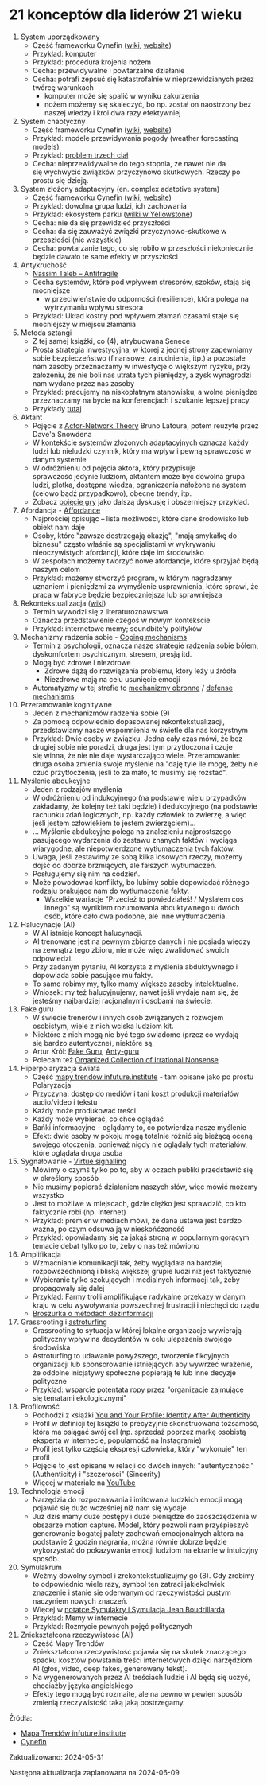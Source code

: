 # 21 konceptów dla liderów 21 wieku

1. System uporządkowany
   - Część frameworku Cynefin ([wiki](https://en.wikipedia.org/wiki/Cynefin_framework), [website](https://cynefin.io/wiki/Main_Page))
   - Przykład: komputer
   - Przykład: procedura krojenia nożem
   - Cecha: przewidywalne i powtarzalne działanie
   - Cecha: potrafi zepsuć się katastrofalnie w nieprzewidzianych przez twórcę warunkach 
     - komputer może się spalić w wyniku zakurzenia
     - nożem możemy się skaleczyć, bo np. został on naostrzony bez naszej wiedzy i kroi dwa razy efektywniej
2. System chaotyczny
   - Część frameworku Cynefin ([wiki](https://en.wikipedia.org/wiki/Cynefin_framework), [website](https://cynefin.io/wiki/Main_Page))
   - Przykład: modele przewidywania pogody (weather forecasting models)
   - Przykład: [problem trzech ciał](https://en.wikipedia.org/wiki/Three-body_problem)
   - Cecha: nieprzewidywalne do tego stopnia, że nawet nie da się wychwycić związków przyczynowo skutkowych. Rzeczy po prostu się dzieją.
3. System złożony adaptacyjny (en. complex adatptive system)
   - Część frameworku Cynefin ([wiki](https://en.wikipedia.org/wiki/Cynefin_framework), [website](https://cynefin.io/wiki/Main_Page))
   - Przykład: dowolna grupa ludzi, ich zachowania
   - Przykład: ekosystem parku ([wilki w Yellowstone](https://www.youtube.com/watch?v=Fiu8E0OR5Tg))
   - Cecha: nie da się przewidzieć przyszłości
   - Cecha: da się zauważyć związki przyczynowo-skutkowe w przeszłości (nie wszystkie)
   - Cecha: powtarzanie tego, co się robiło w przeszłości niekoniecznie będzie dawało te same efekty w przyszłości
4. Antykruchość
   - [Nassim Taleb – Antifragile](https://en.wikipedia.org/wiki/Antifragile_(book))
   - Cecha systemów, które pod wpływem stresorów, szoków, stają się mocniejsze
     - w przeciwieństwie do odporności (resilience), która polega na wytrzymaniu wpływu stresora
   - Przykład: Układ kostny pod wpływem złamań czasami staje się mocniejszy w miejscu złamania
5. Metoda sztangi
   - Z tej samej książki, co (4), atrybuowana Senece
   - Prosta strategia inwestycyjna, w której z jednej strony zapewniamy sobie bezpieczeństwo (finansowe, zatrudnienia, itp.) a pozostałe nam zasoby przeznaczamy w inwestycje o większym ryzyku, przy założeniu, że nie boli nas utrata tych pieniędzy, a zysk wynagrodzi nam wydane przez nas zasoby
   - Przykład: pracujemy na niskopłatnym stanowisku, a wolne pieniądze przeznaczamy na bycie na konferencjach i szukanie lepszej pracy.
   - Przykłady [tutaj](https://nowyobywatel.pl/2016/10/05/antykruche-panstwo-dobrobytu/)
6. Aktant
   - Pojęcie z [Actor-Network Theory](https://en.wikipedia.org/wiki/Actor%E2%80%93network_theory) Bruno Latoura, potem reużyte przez Dave'a Snowdena
   - W kontekście systemów złożonych adaptacyjnych oznacza każdy ludzi lub nieludzki czynnik, który ma wpływ i pewną sprawczość w danym systemie
   - W odróżnieniu od pojęcia aktora, który przypisuje sprawczość jedynie ludziom, aktantem może być dowolna grupa ludzi, plotka, dostępna wiedza, ograniczenia nałożone na system (celowo bądź przypadkowo), obecne trendy, itp.
   - Zobacz [pojęcie gry](gra.md) jako dalszą dyskusję i obszerniejszy przykład.
7. Afordancja - [Affordance](https://en.wikipedia.org/wiki/Affordance)
   - Najprościej opisując – lista możliwości, które dane środowisko lub obiekt nam daje
   - Osoby, które "zawsze dostrzegają okazję", "mają smykałkę do biznesu" często właśnie są specjalistami w wykrywaniu nieoczywistych afordancji, które daje im środowisko 
   - W zespołach możemy tworzyć nowe afordancje, które sprzyjać będą naszym celom
   - Przykład: możemy stworzyć program, w którym nagradzamy uznaniem i pieniędzmi za wymyślenie usprawnienia, które sprawi, że praca w fabryce będzie bezpieczniejsza lub sprawniejsza
8. Rekontekstualizacja ([wiki](https://en.wikipedia.org/wiki/Recontextualisation))
   - Termin wywodzi się z literaturoznawstwa
   - Oznacza przedstawienie czegoś w nowym kontekście
   - Przykład: internetowe memy; soundbite'y polityków
9. Mechanizmy radzenia sobie - [Coping mechanisms](https://en.wikipedia.org/wiki/Coping)
   - Termin z psychologii, oznacza nasze strategie radzenia sobie bólem, dyskomfortem psychicznym, stresem, presją itd.
   - Mogą być zdrowe i niezdrowe
     - Zdrowe dążą do rozwiązania problemu, który leży u źródła
     - Niezdrowe mają na celu usunięcie emocji
   - Automatyzmy w tej strefie to [mechanizmy obronne](https://pl.wikipedia.org/wiki/Mechanizmy_obronne) / [defense mechanisms](https://en.wikipedia.org/wiki/Defence_mechanism)
10. Przeramowanie kognitywne
    - Jeden z mechanizmów radzenia sobie (9)
    - Za pomocą odpowiednio dopasowanej rekontekstualizacji, przedstawiamy nasze wspomnienia w świetle dla nas korzystnym
    - Przykład: Dwie osoby w związku. Jedna cały czas mówi, że bez drugiej sobie nie poradzi, druga jest tym przytłoczona i czuje się winna, że nie nie daje wystarczająco wiele. Przeramowanie: druga osoba zmienia swoje myślenie na "daję tyle ile mogę, żeby nie czuć przytłoczenia, jeśli to za mało, to musimy się rozstać".
11. Myślenie abdukcyjne
    - Jeden z rodzajów myślenia
    - W odróżnieniu od indukcyjnego (na podstawie wielu przypadków zakładamy, że kolejny też taki będzie) i dedukcyjnego (na podstawie rachunku zdań logicznych, np. każdy człowiek to zwierzę, a więc jeśli jestem człowiekiem to jestem zwierzęciem)...
    - ... Myślenie abdukcyjne polega na znalezieniu najprostszego pasującego wydarzenia do zestawu znanych faktów i wyciąga wiarygodne, ale niepotwierdzone wytłumaczenia tych faktów.
    - Uwaga, jeśli zestawimy ze sobą kilka losowych rzeczy, możemy dojść do dobrze brzmiących, ale fałszych wytłumaczeń.
    - Posługujemy się nim na codzień.
    - Może powodować konflikty, bo lubimy sobie dopowiadać różnego rodzaju brakujące nam do wytłumaczenia fakty.
      - Wszelkie wariacje "Przecież to powiedziałeś! / Myślałem coś innego" są wynikiem rozumowania abduktywnego u dwóch osób, które dało dwa podobne, ale inne wytłumaczenia.
12. Halucynacje (AI)
    - W AI istnieje koncept halucynacji.
    - AI trenowane jest na pewnym zbiorze danych i nie posiada wiedzy na zewnątrz tego zbioru, nie może więc zwalidować swoich odpowiedzi.
    - Przy zadanym pytaniu, AI korzysta z myślenia abduktywnego i dopowiada sobie pasujące mu fakty.
    - To samo robimy my, tylko mamy większe zasoby intelektualne.
    - Wniosek: my też halucyjnujemy, nawet jeśli wydaje nam się, że jesteśmy najbardziej racjonalnymi osobami na świecie.
13. Fake guru
    - W świecie trenerów i innych osób związanych z rozwojem osobistym, wiele z nich wciska ludziom kit.
    - Niektóre z nich mogą nie być tego świadome (przez co wydają się bardzo autentyczne), niektóre są.
    - Artur Król: [Fake Guru](https://blog.krolartur.com/cykle/fake-guru/), [Anty-guru](https://blog.krolartur.com/cykle/anty-guru/)
    - Polecam też [Organized Collection of Irrational Nonsense](https://ozgurnevres.com/organized-collection-irrational-nonsense/)
14. Hiperpolaryzacja świata
    - Część [mapy trendów infuture.institute](https://infuture.institute/mapa-trendow/) - tam opisane jako po prostu Polaryzacja
    - Przyczyna: dostęp do mediów i tani koszt produkcji materiałów audio/video i tekstu
    - Każdy może produkować treści
    - Każdy może wybierać, co chce oglądać
    - Bańki informacyjne - oglądamy to, co potwierdza nasze myślenie
    - Efekt: dwie osoby w pokoju mogą totalnie różnić się bieżącą oceną swojego otoczenia, ponieważ nigdy nie oglądały tych materiałów, które oglądała druga osoba
15. Sygnałowanie - [Virtue signalling](https://en.wikipedia.org/wiki/Virtue_signalling)
    - Mówimy o czymś tylko po to, aby w oczach publiki przedstawić się w określony sposób
    - Nie musimy popierać działaniem naszych słów, więc mówić możemy wszystko
    - Jest to możliwe w miejscach, gdzie ciężko jest sprawdzić, co kto faktycznie robi (np. Internet)
    - Przykład: premier w mediach mówi, że dana ustawa jest bardzo ważna, po czym odsuwa ją w nieskońćzoność
    - Przykład: opowiadamy się za jakąś stroną w popularnym gorącym temacie debat tylko po to, żeby o nas też mówiono
16. Amplifikacja
    - Wzmacnianie komunikacji tak, żeby wyglądała na bardziej rozpowszechnioną i bliską większej grupie ludzi niż jest faktycznie
    - Wybieranie tylko szokujących i medialnych informacji tak, żeby propagowały się dalej
    - Przykład: Farmy trolli amplifikujące radykalne przekazy w danym kraju w celu wywoływania powszechnej frustracji i niechęci do rządu
    - [Broszurka o metodach dezinformacji](https://www.cisa.gov/sites/default/files/publications/tactics-of-disinformation_508.pdf)
17. Grassrooting i [astroturfing](https://en.wikipedia.org/wiki/Astroturfing)
    - Grassrooting to sytuacja w której lokalne organizacje wywierają polityczny wpływ na decydentów w celu ulepszenia swojego środowiska
    - Astroturfing to udawanie powyższego, tworzenie fikcyjnych organizacji lub sponsorowanie istniejących aby wywrzeć wrażenie, że oddolne inicjatywy społeczne popierają te lub inne decyzje polityczne
    - Przykład: wsparcie potentata ropy przez "organizacje zajmujące się tematami ekologicznymi"
18. Profilowość
    - Pochodzi z książki [You and Your Profile: Identity After Authenticity](https://cup.columbia.edu/book/you-and-your-profile/9780231196017)
    - Profil w definicji tej książki to precyzyjnie skonstruowana tożsamość, która ma osiągać swój cel (np. sprzedaż poprzez markę osobistą eksperta w internecie, popularność na Instagramie)
    - Profil jest tylko częścią ekspresji człowieka, który "wykonuje" ten profil
    - Pojęcie to jest opisane w relacji do dwóch innych: "autentyczności" (Authenticity) i "szczerości" (Sincerity)
    - Więcej w materiale na [YouTube](https://www.youtube.com/watch?v=r-3gG8cH_oA)
19. Technologia emocji
    - Narzędzia do rozpoznawania i imitowania ludzkich emocji mogą pojawić się dużo wcześniej niż nam się wydaje
    - Już dziś mamy duże postępy i duże pieniądze do zaoszczędzenia w obszarze motion capture. Model, który pozwoli nam przyśpieszyć generowanie bogatej palety zachowań emocjonalnych aktora na podstawie 2 godzin nagrania, można równie dobrze będzie wykorzystać do pokazywania emocji ludziom na ekranie w intuicyjny sposób.
20. Symulakrum
    - Weźmy dowolny symbol i zrekontekstualizujmy go (8). Gdy zrobimy to odpowiednio wiele razy, symbol ten zatraci jakiekolwiek znaczenie i stanie sie oderwanym od rzeczywistości pustym naczyniem nowych znaczeń.
    - Więcej w [notatce Symulakry i Symulacja Jean Boudrillarda](books/symulakry-symulacja.md)
    - Przykład: Memy w internecie
    - Przykład: Rozmycie pewnych pojęć politycznych
21. Zniekształcona rzeczywistość (AI)
    - Część Mapy Trendów
    - Zniekształcona rzeczywistość pojawia się na skutek znaczącego spadku kosztów powstania treści internetowych dzięki narzędziom AI (głos, video, deep fakes, generowany tekst).
    - Na wygenerowanych przez AI treściach ludzie i AI będą się uczyć, chociażby języka angielskiego
    - Efekty tego mogą być rozmaite, ale na pewno w pewien sposób zmienią rzeczywistość taką jaką postrzegamy.

Źródła:

- [Mapa Trendów infuture.institute](https://infuture.institute/mapa-trendow/)
- [Cynefin](https://cynefin.io/)

Zaktualizowano: 2024-05-31

Następna aktualizacja zaplanowana na 2024-06-09